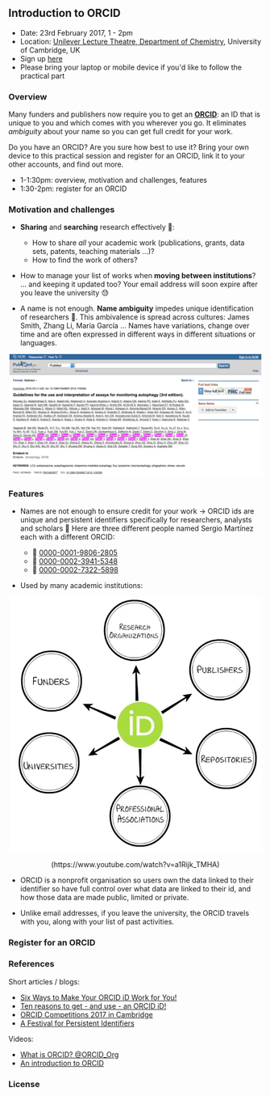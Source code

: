 
## Introduction to ORCID

- Date: 23rd February 2017, 1 - 2pm
- Location: [Unilever Lecture Theatre, Department of Chemistry](https://www.google.co.uk/maps/place/Department+of+Chemistry,+University+of+Cambridge/@52.197861,0.1233163,17z/data=!3m1!4b1!4m5!3m4!1s0x47d87099683bd269:0xd9d90c335a84ddd!8m2!3d52.197861!4d0.125505), University of Cambridge, UK
- Sign up [here](https://www.training.cam.ac.uk/chem/event/2415035)
- Please bring your laptop or mobile device if you'd like to follow the practical part


### Overview

Many funders and publishers now require you to get an [**ORCID**](https://orcid.org/): an ID that is unique to you and which comes with you wherever you go. It eliminates *ambiguity* about your name so you can get full credit for your work.

Do you have an ORCID? Are you sure how best to use it? Bring your own device to this practical session and register for an ORCID, link it to your other accounts, and find out more.

- 1-1:30pm: overview, motivation and challenges, features
- 1:30-2pm: register for an ORCID


### Motivation and challenges

- **Sharing** and **searching** research effectively
    :mag_right::
  - How to share *all* your academic work (publications, grants, data sets, patents, teaching materials ...)?
  - How to find the work of others?


- How to manage your list of works when **moving between institutions**? ... and keeping it updated too? Your email address will soon expire after you leave the university :sweat:

- A name is not enough. **Name ambiguity** impedes unique identification of researchers :dancers:. This ambivalence is spread across cultures: James Smith, Zhang Li, María García ... Names have variations, change over time and are often expressed in different ways in different situations or languages.

<p align="center">
<img src=figures/zhang.png width="500">
</p>


### Features

- Names are not enough to ensure credit for your work -> ORCID ids are unique and persistent identifiers specifically for researchers, analysts and scholars :clap: Here are three different people named Sergio Martínez each with a different ORCID:

  - :speech_balloon: [0000-0001-9806-2805](http://orcid.org/0000-0001-9806-2805)
  - :speech_balloon: [0000-0002-3941-5348](http://orcid.org/0000-0002-3941-5348)
  - :speech_balloon: [0000-0002-7322-5898](http://orcid.org/0000-0002-7322-5898)


- Used by many academic institutions:

<p align="center">
<img src=figures/orcid_map.png width="500">
</p>

<p align="center">
(https://www.youtube.com/watch?v=a1Rijk_TMHA)
</p>


- ORCID is a nonprofit organisation so users own the data linked to their identifier so have full control over what data are linked to their id, and how those data are made public, limited or private.

- Unlike email addresses, if you leave the university, the ORCID travels with you, along with your list of past activities.



### Register for an ORCID



### References

Short articles / blogs:

- [Six Ways to Make Your ORCID iD Work for You!](http://orcid.org/blog/2017/08/10/six-ways-make-your-orcid-id-work-you)
- [Ten reasons to get - and use - an ORCID iD!](https://www.elsevier.com/connect/authors-update/ten-reasons-to-get-and-use-an-orcid-id!)
- [ORCID Competitions 2017 in Cambridge](https://osc.cam.ac.uk/open-access/open-access-week-2017#orcidcompetition)
- [A Festival for Persistent Identifiers](https://researchdata.jiscinvolve.org/wp/2018/02/06/pidapalooza18/)

Videos:

- [What is ORCID? @ORCID_Org](https://www.youtube.com/watch?v=a1Rijk_TMHA)
- [An introduction to ORCID](https://www.youtube.com/watch?v=bYa6Vph7b08)


### License
